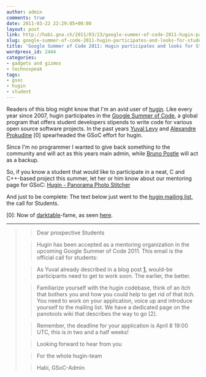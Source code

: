 ```yaml
---
author: admin
comments: true
date: 2011-03-22 22:29:05+00:00
layout: post
link: http://habi.gna.ch/2011/03/23/google-summer-of-code-2011-hugin-participates-and-looks-for-students/
slug: google-summer-of-code-2011-hugin-participates-and-looks-for-students
title: 'Google Summer of Code 2011: Hugin participates and looks for Students'
wordpress_id: 2444
categories:
- gadgets and gizmos
- technospeak
tags:
- gsoc
- hugin
- student
---
```


Readers of this blog might know that I'm an avid user of [hugin](http://hugin.sourceforge.net/). Like every year since 2007, hugin participates in the [Google Summer of Code](http://www.google-melange.com/), a global program that offers student developers stipends to write code for various open source software projects. In the past years [Yuval Levy](http://panospace.wordpress.com/) and [Alexandre Prokudine](http://prokoudine.info/) [0] spearheaded the GSoC effort for hugin.




Since I'm no programmer I wanted to give back something to the community and will act as this years main admin, while [Bruno Postle](http://www.bruno.postle.net/) will act as a backup.




So, if you know a student that would like to participate in a neat, C and C++-based project this summer, let her or him know about our mentoring page for GSoC: [Hugin - Panorama Photo Stitcher](http://www.google-melange.com/gsoc/org/show/google/gsoc2011/hugin)




And just to be complete: The text below just went to the [hugin mailing list](http://groups.google.com/d/forum/hugin-ptx), the call for Students.




[0]: Now of [darktable](http://darktable.sourceforge.net/)-fame, as seen [here](http://prokoudine.info/blog/2011/03/darktable-in-gsoc2011/).




----




<blockquote>
  
> 
> Dear prospective Students
> 
> 

  
> 
> Hugin has been accepted as a mentoring organization in the upcoming Google Summer of Code 2011. This email is the official call for students:
> 
> 

  
> 
> As Yuval already described in a blog post [1], would-be participants need to get to work soon. The earlier, the better.  

> 
> 

  
> 
> Familiarize yourself with the hugin codebase, think of an itch that bothers you and how you could help to get rid of that itch. You need to work on your application, voice up and introduce yourself to the mailing list. We have a dedicated page on the panotools wiki that describes the way to go [2].
> 
> 

  
> 
> Remember, the deadline for your application is April 8 19:00 UTC, this is in two and a half weeks!
> 
> 

  
> 
> Looking forward to hear from you  

> 
> 

  
> 
> For the whole hugin-team
> 
> 

  
> 
> Habi, GSoC-Admin
> 
> 

  
> 
> [1]: [http://wp.me/paLeH-xE](http://wp.me/paLeH-xE)  

> 
> 
</blockquote>

